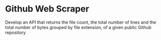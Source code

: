 # Github Web Scraper
Develop an API that returns the file count, the total number of lines and the total number of bytes grouped by file extension, of a given public Github repository
